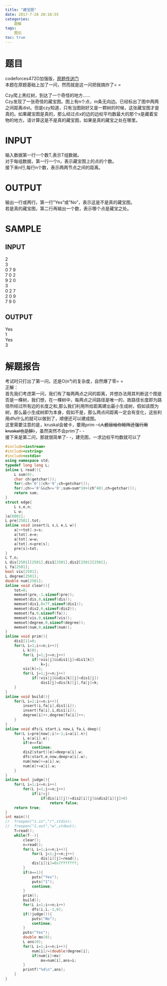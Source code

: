 ```yaml
---
title: "藏宝图"
date: 2017-7-28 20:16:55
categories:	
	题解
tags: 
	图论
toc: true
---
```

# 题目
codeforces472D加强版，[原题传送门](http://codeforces.com/problemset/problem/472/D)  
本题在原题基础上加了一问，然而就是这一问把我搞炸了= =  
<!--more-->
Czy爬上黑红树，到达了一个奇怪的地方……  
Czy发现了一张奇怪的藏宝图。图上有n个点，m条无向边。已经标出了图中两两之间距离dist。但是czy知道，只有当图刚好又是一颗树的时候，这张藏宝图才是真的。如果藏宝图是真的，那么经过点x的边的边权平均数最大的那个x是藏着宝物的地方。请计算这是不是真的藏宝图，如果是真的藏宝之处在哪里。
# INPUT
输入数据第一行一个数T,表示T组数据。  
对于每组数据，第一行一个n，表示藏宝图上的点的个数。  
接下来n行,每行n个数，表示两两节点之间的距离。
# OUTPUT
输出一行或两行。第一行”Yes”或”No”，表示这是不是真的藏宝图。  
若是真的藏宝图，第二行再输出一个数，表示哪个点是藏宝之处。
# SAMPLE
## INPUT
2  
3  
0 7 9  
7 0 2  
9 2 0  
3  
0 2 7  
2 0 9  
7 9 0  
## OUTPUT
Yes  
1  
Yes  
3  
# 解题报告
考试时只打出了第一问，还是O(n³)的复杂度，自然爆了零= =  
正解：  
首先我们考虑第一问，我们有了每两两点之间的距离，并想办法用其判断这个图是否是一棵树，我们想，在一棵树中，每两点之间路径是唯一的，故路径长度即为路径所经过所有边的长度之和,那么我们利用所给距离建出最小生成树，假如该图为树，那么最小生成树即为本身，假如不是，那么两点间距离一定会有变化，这些利用dfs什么的就可以做到了，顺便还可以建成图。  
这里需要注意的是，kruskal会被卡，要用prim ~~（人题目给你矩阵还强行用kruskal也是醉）~~，虽然突然不会prim了- -  
接下来是第二问，那就很简单了- -，建完图，一求边权平均数就可以了
```c++
#include<iostream>
#include<cstring>
#include<cstdio>
using namespace std;
typedef long long L;
inline L read(){
    L sum(0);
    char ch(getchar());
    for(;ch<'0'||ch>'9';ch=getchar());
    for(;ch>='0'&&ch<='9';sum=sum*10+(ch^48),ch=getchar());
    return sum;
}
struct edge{
    L s,e,n;
    L w;
}a[6001];
L pre[2501],tot;
inline void insert(L s,L e,L w){
    a[++tot].s=s;
    a[tot].e=e;
    a[tot].w=w;
    a[tot].n=pre[s];
    pre[s]=tot;
}
L T,n;
L dis[2501][2501],dis1[2501],dis2[2501][2501];
L fa[2501];
bool vis[2501];
L degree[2501];
double num[2501];
inline void clear(){
    tot=0;
    memset(pre,-1,sizeof(pre));
    memset(dis,0,sizeof(dis));
    memset(dis1,0x7f,sizeof(dis1));
    memset(dis2,0,sizeof(dis2));
    memset(fa,0,sizeof(fa));
    memset(vis,0,sizeof(vis));
    memset(degree,0,sizeof(degree));
    memset(num,0,sizeof(num));
}
inline void prim(){
    dis1[1]=0;
    for(L i=1;i<=n;i++){
        L k(0);
        for(L j=1;j<=n;j++)
            if(!vis[j]&&dis1[j]<dis1[k])
                k=j;
        vis[k]=1;
        for(L j=1;j<=n;j++)
            if(!vis[j]&&dis[k][j]<dis1[j])
                dis1[j]=dis[k][j],fa[j]=k;
    }
}
inline void build(){
    for(L i=2;i<=n;i++){
        insert(i,fa[i],dis1[i]);
        insert(fa[i],i,dis1[i]);
        degree[i]++,degree[fa[i]]++;
    }
}
inline void dfs(L start,L now,L fa,L deep){
    for(L i=pre[now];i!=-1;i=a[i].n){
        L e(a[i].e);
        if(e==fa)
            continue;
        dis2[start][e]=deep+a[i].w;
        dfs(start,e,now,deep+a[i].w);
        num[now]+=a[i].w;
        num[e]+=a[i].w;
    }
}
inline bool judge(){
    for(L i=1;i<=n;i++)
        for(L j=1;j<=n;j++)
            if(i!=j)
                if(dis[i][j]!=dis2[i][j]&&dis2[i][j]>0)
                    return false;
    return true;
}
int main(){
//  freopen("1.in","r",stdin);
//  freopen("1.out","w",stdout);
    T=read();
    while(T--){
        clear();
        n=read();
        for(L i=1;i<=n;i++){
            for(L j=1;j<=n;j++)
                dis[i][j]=read();
            dis[i][i]=0x7fffffff;
        }
        if(n==1){
            puts("Yes");
            puts("1");
            continue;
        }
        prim();
        build();
        for(L i=1;i<=n;i++)
            dfs(i,i,-1,0);
        if(!judge()){
            puts("No");
            continue;
        }
        puts("Yes");
        double mx(0);
        L ans(0);
        for(L i=1;i<=n;i++){
            num[i]/=(double)degree[i];
            if(num[i]>mx)
                mx=num[i],ans=i;
        }
        printf("%d\n",ans);
    }
}
```